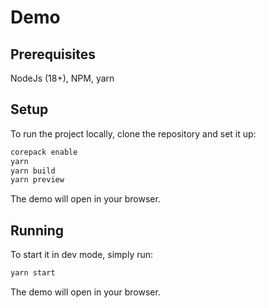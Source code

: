 # Demo

## Prerequisites

NodeJs (18+), NPM, yarn

## Setup

To run the project locally, clone the repository and set it up:

```sh
corepack enable
yarn
yarn build
yarn preview
```

The demo will open in your browser.

## Running

To start it in dev mode, simply run:

```sh
yarn start
```

The demo will open in your browser.
